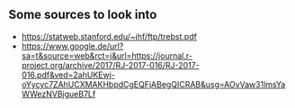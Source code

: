 
## Some sources to look into
- https://statweb.stanford.edu/~jhf/ftp/trebst.pdf
- https://www.google.de/url?sa=t&source=web&rct=j&url=https://journal.r-project.org/archive/2017/RJ-2017-016/RJ-2017-016.pdf&ved=2ahUKEwj-oYycyc7ZAhUCXMAKHbpdCgEQFjABegQICRAB&usg=AOvVaw31lmsYaWWezNVBjgueB7Lf


